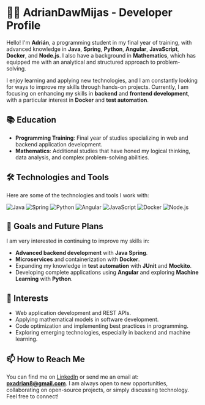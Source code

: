 # 👨‍💻 AdrianDawMijas - Developer Profile

Hello! I'm **Adrián**, a programming student in my final year of training, with advanced knowledge in **Java**, **Spring**, **Python**, **Angular**, **JavaScript**, **Docker**, and **Node.js**. I also have a background in **Mathematics**, which has equipped me with an analytical and structured approach to problem-solving.

I enjoy learning and applying new technologies, and I am constantly looking for ways to improve my skills through hands-on projects. Currently, I am focusing on enhancing my skills in **backend** and **frontend development**, with a particular interest in **Docker** and **test automation**.

## 📚 Education

- **Programming Training**: Final year of studies specializing in web and backend application development.
- **Mathematics**: Additional studies that have honed my logical thinking, data analysis, and complex problem-solving abilities.

## 🛠️ Technologies and Tools

Here are some of the technologies and tools I work with:


![Java](https://img.shields.io/badge/Java-ED8B00?style=for-the-badge&logo=java&logoColor=white)
![Spring](https://img.shields.io/badge/Spring-6DB33F?style=for-the-badge&logo=spring&logoColor=white)
![Python](https://img.shields.io/badge/Python-3776AB?style=for-the-badge&logo=python&logoColor=white)
![Angular](https://img.shields.io/badge/Angular-DD0031?style=for-the-badge&logo=angular&logoColor=white)
![JavaScript](https://img.shields.io/badge/JavaScript-F7DF1E?style=for-the-badge&logo=javascript&logoColor=black)
![Docker](https://img.shields.io/badge/Docker-2496ED?style=for-the-badge&logo=docker&logoColor=white)
![Node.js](https://img.shields.io/badge/Node.js-43853D?style=for-the-badge&logo=node-dot-js&logoColor=white)



## 🎯 Goals and Future Plans

I am very interested in continuing to improve my skills in:
- **Advanced backend development** with **Java Spring**.
- **Microservices** and containerization with **Docker**.
- Expanding my knowledge in **test automation** with **JUnit** and **Mockito**.
- Developing complete applications using **Angular** and exploring **Machine Learning** with **Python**.

## 🌱 Interests

- Web application development and REST APIs.
- Applying mathematical models in software development.
- Code optimization and implementing best practices in programming.
- Exploring emerging technologies, especially in backend and machine learning.

## 📫 How to Reach Me

You can find me on [LinkedIn](https://www.linkedin.com/in/adrian/) or send me an email at: **pxadrian8@gmail.com**. I am always open to new opportunities, collaborating on open-source projects, or simply discussing technology. Feel free to connect!

